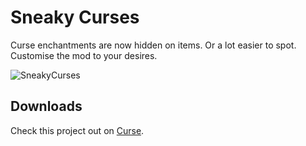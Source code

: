 # Sneaky Curses
Curse enchantments are now hidden on items. Or a lot easier to spot. Customise the mod to your desires.

![SneakyCurses](https://i.imgur.com/1hs2F4V.png)

## Downloads
Check this project out on [Curse](https://minecraft.curseforge.com/projects/sneaky-curses).
